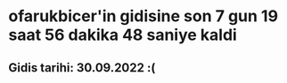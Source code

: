 # ofarukbicer'in gidisine son 7 gun 19 saat 56 dakika 48 saniye kaldi

## Gidis tarihi: 30.09.2022 :(